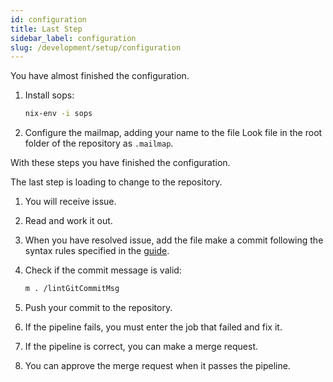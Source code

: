 ```yaml
---
id: configuration
title: Last Step
sidebar_label: configuration
slug: /development/setup/configuration
---
```


You have almost finished the configuration.

1. Install sops:

   ```bash
   nix-env -i sops
   ```

1. Configure the mailmap, adding your name to the file
   Look file in the root folder of the repository as
   `.mailmap`.

With these steps you have finished the configuration.

The last step is loading to change to the repository.

1. You will receive issue.

1. Read and work it out.

1. When you have resolved issue, add the file
   make a commit following the syntax rules
   specified in the [guide](https://docs.fluidattacks.com/development/stack/commitlint).

1. Check if the commit message is valid:

   ```bash
   m . /lintGitCommitMsg
   ```

1. Push your commit to the repository.

1. If the pipeline fails, you must enter the job that failed and fix it.

1. If the pipeline is correct, you can make a merge request.

1. You can approve the merge request when it passes the pipeline.
